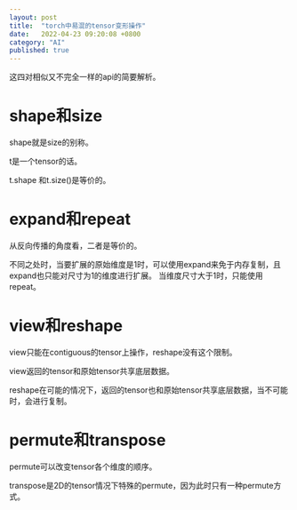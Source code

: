 ```yaml
---
layout: post
title:  "torch中易混的tensor变形操作"
date:   2022-04-23 09:20:08 +0800
category: "AI"
published: true
---
```


这四对相似又不完全一样的api的简要解析。


<!--more-->

# shape和size
shape就是size的别称。

t是一个tensor的话。

t.shape 和t.size()是等价的。

# expand和repeat

从反向传播的角度看，二者是等价的。

不同之处时，当要扩展的原始维度是1时，可以使用expand来免于内存复制，且expand也只能对尺寸为1的维度进行扩展。
当维度尺寸大于1时，只能使用repeat。

# view和reshape
view只能在contiguous的tensor上操作，reshape没有这个限制。

view返回的tensor和原始tensor共享底层数据。

reshape在可能的情况下，返回的tensor也和原始tensor共享底层数据，当不可能时，会进行复制。

# permute和transpose
permute可以改变tensor各个维度的顺序。

transpose是2D的tensor情况下特殊的permute，因为此时只有一种permute方式。
